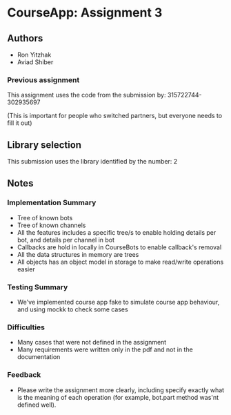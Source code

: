 # CourseApp: Assignment 3

## Authors
* Ron Yitzhak
* Aviad Shiber

### Previous assignment
This assignment uses the code from the submission by: 315722744-302935697

(This is important for people who switched partners, but everyone needs to fill it out)

## Library selection
This submission uses the library identified by the number: 2

## Notes

### Implementation Summary
  - Tree of known bots
  - Tree of known channels
  - All the features includes a specific tree/s to enable holding details per bot, and details per channel in bot
  - Callbacks are hold in locally in CourseBots to enable callback's removal
  - All the data structures in memory are trees
  - All objects has an object model in storage to make read/write operations easier

### Testing Summary
  - We've implemented course app fake to simulate course app behaviour, and using mockk to check some cases

### Difficulties
  - Many cases that were not defined in the assignment
  - Many requirements were written only in the pdf and not in the documentation

### Feedback
  - Please write the assignment more clearly, including specify exactly what is the meaning of each operation
(for example, bot.part method was'nt defined well).
